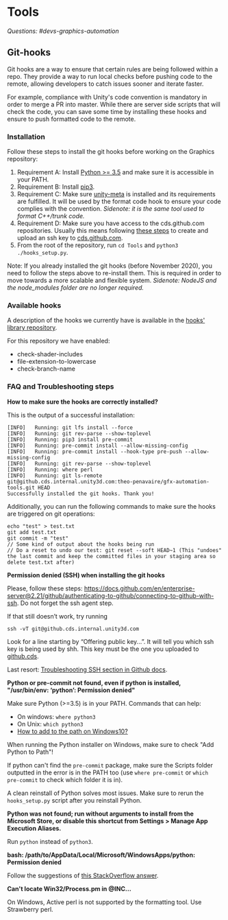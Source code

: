 # Tools

_Questions: #devs-graphics-automation_

## Git-hooks

Git hooks are a way to ensure that certain rules are being followed within a repo. They provide a way to run local checks before pushing code to the remote, allowing developers to catch issues sooner and iterate faster.

For example, compliance with Unity's code convention is mandatory in order to merge a PR into master. While there are server side scripts that will check the code, you can save some time by installing these hooks and ensure to push formatted code to the remote.

### Installation

Follow these steps to install the git hooks before working on the Graphics repository:

1. Requirement A: Install [Python >= 3.5](https://www.python.org/downloads/) and make sure it is accessible in your PATH.
2. Requirement B: Install [pip3](https://pip.pypa.io/en/stable/installing/).
3. Requirement C: Make sure [unity-meta](https://internaldocs.hq.unity3d.com/unity-meta/setup/) is installed and its requirements are fulfilled. It will be used by the format code hook to ensure your code complies with the convention. _Sidenote: it is the same tool used to format C++/trunk code._
4. Requirement D: Make sure you have access to the cds.github.com repositories. Usually this means following [these steps](https://docs.github.com/en/enterprise-server@2.21/github/authenticating-to-github/connecting-to-github-with-ssh) to create and upload an ssh key to [cds.github.com](https://github.cds.internal.unity3d.com/settings/keys).
5. From the root of the repository, run `cd Tools` and `python3 ./hooks_setup.py`.

Note: If you already installed the git hooks (before November 2020), you need to follow the steps above to re-install them. This is required in order to move towards a more scalable and flexible system. _Sidenote: NodeJS and the node_modules folder are no longer required._

### Available hooks

A description of the hooks we currently have is available in the [hooks' library repository](https://github.cds.internal.unity3d.com/theo-penavaire/gfx-automation-tools#available-git-hooks).

For this repository we have enabled:

- check-shader-includes
- file-extension-to-lowercase
- check-branch-name

### FAQ and Troubleshooting steps

**How to make sure the hooks are correctly installed?**

This is the output of a successful installation:
```
[INFO]   Running: git lfs install --force
[INFO]   Running: git rev-parse --show-toplevel
[INFO]   Running: pip3 install pre-commit
[INFO]   Running: pre-commit install --allow-missing-config
[INFO]   Running: pre-commit install --hook-type pre-push --allow-missing-config
[INFO]   Running: git rev-parse --show-toplevel
[INFO]   Running: where perl
[INFO]   Running: git ls-remote git@github.cds.internal.unity3d.com:theo-penavaire/gfx-automation-tools.git HEAD
Successfully installed the git hooks. Thank you!
```

Additionally, you can run the following commands to make sure the hooks are triggered on git operations:
```
echo "test" > test.txt
git add test.txt
git commit -m "test"
// Some kind of output about the hooks being run
// Do a reset to undo our test: git reset --soft HEAD~1 (This "undoes" the last commit and keep the committed files in your staging area so delete test.txt after)
``` 



**Permission denied (SSH) when installing the git hooks**

Please, follow these steps: https://docs.github.com/en/enterprise-server@2.21/github/authenticating-to-github/connecting-to-github-with-ssh. Do not forget the ssh agent step.

If that still doesn’t work, try running 
```
ssh -vT git@github.cds.internal.unity3d.com
```
Look for a line starting by “Offering public key...”. It will tell you which ssh key is being used by shh. This key must be the one you uploaded to [github.cds](https://github.cds.internal.unity3d.com/settings/keys).

Last resort: [Troubleshooting SSH section in Github docs](https://docs.github.com/en/enterprise-server@2.21/github/authenticating-to-github/troubleshooting-ssh).




**Python or pre-commit not found, even if python is installed, "/usr/bin/env: ‘python’: Permission denied"**

Make sure Python (>=3.5) is in your PATH. Commands that can help:
- On windows: `where python3`
- On Unix: `which python3`
- [How to add to the path on Windows10?](https://www.architectryan.com/2018/03/17/add-to-the-path-on-windows-10/)

When running the Python installer on Windows, make sure to check "Add Python to Path"!

If python can't find the `pre-commit` package, make sure the Scripts folder outputted in the error is in the PATH too (use `where pre-commit` or `which pre-commit` to check which folder it is in).

A clean reinstall of Python solves most issues. Make sure to rerun the `hooks_setup.py` script after you reinstall Python.



**Python was not found; run without arguments to install from the Microsoft Store, or disable this shortcut from Settings > Manage App Execution Aliases.**

Run `python` instead of `python3`.


**bash: /path/to/AppData/Local/Microsoft/WindowsApps/python: Permission denied**

Follow the suggestions of [this StackOverflow answer](https://stackoverflow.com/questions/56974927/permission-denied-trying-to-run-python-on-windows-10/57168165#57168165).


**Can't locate Win32/Process.pm in @INC...**

On Windows, Active perl is not supported by the formatting tool. Use Strawberry perl. 

